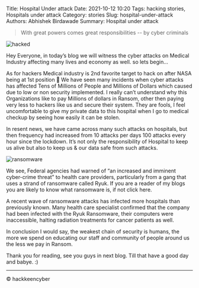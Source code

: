 Title: Hospital Under attack 
Date: 2021-10-12 10:20
Tags: hacking stories, Hospitals under attack
Category: stories
Slug: hospital-under-attack
Authors: Abhishek Birdawade
Summary: Hospital under attack

> With great powers comes great responsibilities
-- by cyber criminals

![hacked](../images/hospital.jpeg)

Hey Everyone, in today’s blog we will witness the cyber attacks on Medical Industry affecting many lives and economy as well. so lets begin…

As for hackers Medical industry is 2nd favorite target to hack on after NASA being at 1st position 🙂
We have seen many incidents when cyber attacks has affected Tens of Millions of People and Millions of Dollars which caused due to low or non security implemented. I really can’t understand why this Organizations like to pay Millions of dollars in Ransom, other then paying very less to hackers like us and secure their system. They are fools, I feel uncomfortable to give my private data to this hospital when I go to medical checkup by seeing how easily it can be stolen.

In resent news, we have came across many such attacks on hospitals, but then frequency had increased from 10 attacks per days 100 attacks every hour since the lockdown. It’s not only the responsibility of Hospital to keep us alive but also to keep us & our data safe from such attacks.

![ransomware](../images/ransomedeath.png)

We see, Federal agencies had warned of “an increased and imminent cyber-crime threat” to health care providers, particularly from a gang that uses a strand of ransomware called Ryuk.
If you are a reader of my blogs you are likely to know what ransomware is, if not click here.

A recent wave of ransomware attacks has infected more hospitals than previously known. Many health care specialist confirmed that the company had been infected with the Ryuk Ransomware, their computers were inaccessible, halting radiation treatments for cancer patients as well.

In conclusion I would say, the weakest chain of security is humans, the more we spend on educating our staff and community of people around us the less we pay in Ransom.

Thank you for reading, see you guys in next blog. Till that have a good day and babye. :)

---

&copy; hackkeencyber